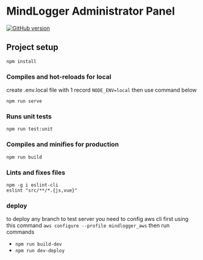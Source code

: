 # MindLogger Administrator Panel

[![GitHub version](https://img.shields.io/github/tag/ChildMindInstitute/mindlogger-admin.svg)](https://github.com/ChildMindInstitute/mindlogger-admin/releases)

## Project setup
```
npm install
```

### Compiles and hot-reloads for local
create .env.local file with 1 record ```NODE_ENV=local```
then use command below
```
npm run serve
```

### Runs unit tests
```
npm run test:unit
```

### Compiles and minifies for production
```
npm run build
```

### Lints and fixes files
```
npm -g i eslint-cli
eslint "src/**/*.{js,vue}"
```
### deploy
to deploy any branch to test server you need to config aws cli first
using this command
```aws configure --profile mindlogger_aws```
then run commands
- ```npm run build-dev```
- ```npm run dev-deploy```